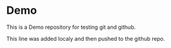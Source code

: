 # Demo

This is a Demo repository for testing git and github.

This line was added localy and then pushed to the github repo.
